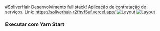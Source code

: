 #SoliverHair
Desenvolvimento full stack!
Aplicação de contratação de serviços.
Link: https://soliverhair-r2fhvf5uf.vercel.app/
![Layout](https://github.com/jennysol/SoliverHair/blob/master/Captura%20de%20tela%20de%202020-09-13%2021-24-08.png)
![Layout](https://github.com/jennysol/SoliverHair/blob/master/Captura%20de%20tela%20de%202020-09-13%2021-24-43.png)


### Executar com Yarn Start
